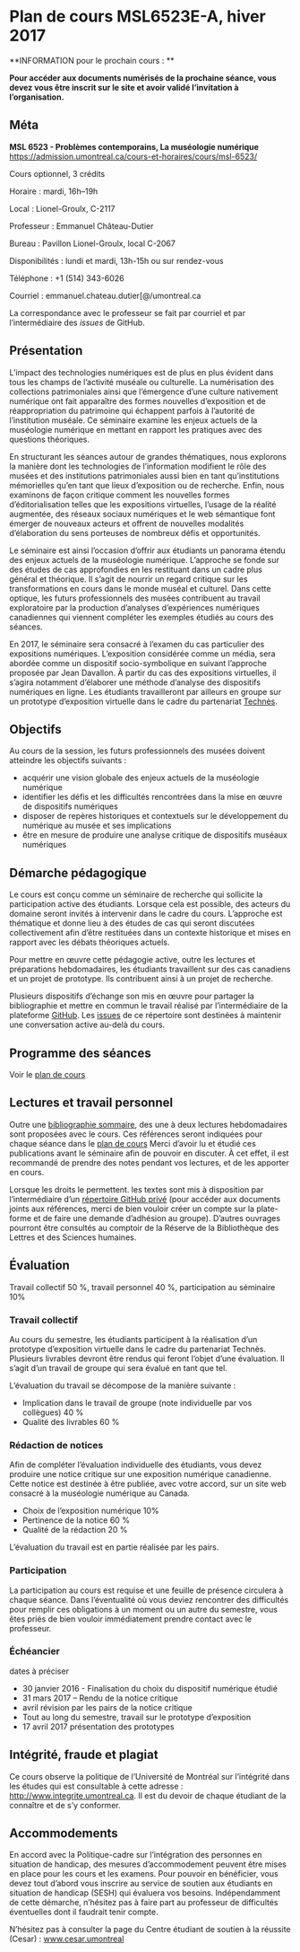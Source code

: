 # Plan de cours MSL6523E-A, hiver 2017

**INFORMATION pour le prochain cours : **

**Pour accéder aux documents numérisés de la prochaine séance, vous devez vous être inscrit sur le site et avoir validé l’invitation à l’organisation.**

## Méta

**MSL 6523 - Problèmes contemporains, La muséologie numérique**
https://admission.umontreal.ca/cours-et-horaires/cours/msl-6523/

Cours optionnel, 3 crédits

Horaire : mardi, 16h–19h

Local : Lionel-Groulx, C-2117

Professeur : Emmanuel Château-Dutier

Bureau : Pavillon Lionel-Groulx, local C-2067

Disponibilités : lundi et mardi, 13h-15h ou sur rendez-vous

Téléphone : +1 (514) 343-6026

Courriel : emmanuel.chateau.dutier[@/umontreal.ca 

La correspondance avec le professeur se fait par courriel et par l’intermédiaire des _issues_ de GitHub.

## Présentation

L’impact des technologies numériques est de plus en plus évident dans tous les champs de l’activité muséale ou culturelle. La numérisation des collections patrimoniales ainsi que l’émergence d’une culture nativement numérique ont fait apparaître des formes nouvelles d’exposition et de réappropriation du patrimoine qui échappent parfois à l’autorité de l’institution muséale. Ce séminaire examine les enjeux actuels de la muséologie numérique en mettant en rapport les pratiques avec des questions théoriques.

En structurant les séances autour de grandes thématiques, nous explorons la manière dont les technologies de l’information modifient le rôle des musées et des institutions patrimoniales aussi bien en tant qu’institutions mémorielles qu’en tant que lieux d’exposition ou de recherche. Enfin, nous examinons de façon critique comment les nouvelles formes d’éditorialisation telles que les expositions virtuelles, l’usage de la réalité augmentée, des réseaux sociaux numériques et le web sémantique font émerger de nouveaux acteurs et offrent de nouvelles modalités d’élaboration du sens porteuses de nombreux défis et opportunités.

Le séminaire est ainsi l’occasion d’offrir aux étudiants un panorama étendu des enjeux actuels de la muséologie numérique. L’approche se fonde sur des études de cas approfondies en les restituant dans un cadre plus général et théorique. Il s’agit de nourrir un regard critique sur les transformations en cours dans le monde muséal et culturel. Dans cette optique, les futurs professionnels des musées contribuent au travail exploratoire par la production d’analyses d’expériences numériques canadiennes qui viennent compléter les exemples étudiés au cours des séances. 

En 2017, le séminaire sera consacré à l’examen du cas particulier des expositions numériques. L’exposition considérée comme un média, sera abordée comme un dispositif socio-symbolique en suivant l’approche proposée par Jean Davallon. À partir du cas des expositions virtuelles, il s’agira notamment d’élaborer une méthode d’analyse des dispositifs numériques en ligne. Les étudiants travailleront par ailleurs en groupe sur un prototype d’exposition virtuelle dans le cadre du partenariat [Technès](http://technes.org).

## Objectifs

Au cours de la session, les futurs professionnels des musées doivent atteindre les objectifs suivants :

- acquérir une vision globale des enjeux actuels de la muséologie numérique
- identifier les défis et les difficultés rencontrées dans la mise en œuvre de dispositifs numériques
- disposer de repères historiques et contextuels sur le développement du numérique au musée et ses implications
- être en mesure de produire une analyse critique de dispositifs muséaux numériques

## Démarche pédagogique

Le cours est conçu comme un séminaire de recherche qui sollicite la participation active des étudiants. Lorsque cela est possible, des acteurs du domaine seront invités à intervenir dans le cadre du cours. L’approche est thématique et donne lieu à des études de cas qui seront discutées collectivement afin d’être restituées dans un contexte historique et mises en rapport avec les débats théoriques actuels.

Pour mettre en œuvre cette pédagogie active, outre les lectures et préparations hebdomadaires, les étudiants travaillent sur des cas canadiens et un projet de prototype. Ils contribuent ainsi à un projet de recherche.

Plusieurs dispositifs d’échange son mis en œuvre pour partager la bibliographie et mettre en commun le travail réalisé par l’intermédiaire de la plateforme [GitHub](https://github.com/museonum/msl6523). Les [issues](https://github.com/museonum/msl6523/issues) de ce répertoire sont destinées à maintenir une conversation active au-delà du cours.

## Programme des séances

Voir le [plan de cours](planMsl6523E-A.md)

## Lectures et travail personnel

Outre une [bibliographie sommaire](bibliographie.md), des une à deux lectures hebdomadaires sont proposées avec le cours. Ces références seront indiquées pour chaque séance dans le [plan de cours](planMsl6523E-A.md)
Merci d’avoir lu et étudié ces publications avant le séminaire afin de pouvoir en discuter. À cet effet, il est recommandé de prendre des notes pendant vos lectures, et de les apporter en cours.

Lorsque les droits le permettent. les textes sont mis à disposition par l’intermédiaire d’un [répertoire GitHub privé](https://github.com/museonum/biblio) (pour accéder aux documents joints aux références, merci de bien vouloir créer un compte sur la plate-forme et de faire une demande d’adhésion au groupe).
D’autres ouvrages pourront être consultés au comptoir de la Réserve de la Bibliothèque des Lettres et des Sciences humaines.

## Évaluation

Travail collectif 50 %, travail personnel 40 %, participation au séminaire 10%

### Travail collectif

Au cours du semestre, les étudiants participent à la réalisation d’un prototype d’exposition virtuelle dans le cadre du partenariat Technès. Plusieurs livrables devront être rendus qui feront l’objet d’une évaluation. Il s’agit d’un travail de groupe qui sera évalué en tant que tel.

L’évaluation du travail se décompose de la manière suivante :

- Implication dans le travail de groupe (note individuelle par vos collègues) 40 %
- Qualité des livrables 60 %

### Rédaction de notices

Afin de compléter l’évaluation individuelle des étudiants, vous devez produire une notice critique sur une exposition numérique canadienne. Cette notice est destinée à être publiée, avec votre accord, sur un site web consacré à la muséologie numérique au Canada.

- Choix de l’exposition numérique 10%
- Pertinence de la notice 60 %
- Qualité de la rédaction 20 %

L’évaluation du travail est en partie réalisée par les pairs.

### Participation

La participation au cours est requise et une feuille de présence circulera à chaque séance.
Dans l’éventualité où vous deviez rencontrer des difficultés pour remplir ces obligations à un moment ou un autre du semestre, vous êtes priés de bien vouloir immédiatement prendre contact avec le professeur.

### Échéancier

dates à préciser

- 30 janvier 2016 - Finalisation du choix du dispositif numérique étudié
- 31 mars 2017 – Rendu de la notice critique
- avril révision par les pairs de la notice critique
- Tout au long du semestre, travail sur le prototype d’exposition
- 17 avril 2017 présentation des prototypes

## Intégrité, fraude et plagiat

Ce cours observe la politique de l’Université de Montréal sur l’intégrité dans les études qui est consultable à cette adresse : http://www.integrite.umontreal.ca. Il est du devoir de chaque étudiant de la connaître et de s’y conformer.

## Accommodements

En accord avec la Politique-cadre sur l’intégration des personnes en situation de handicap, des mesures d’accommodement peuvent être mises en place pour les cours et les examens.
Pour pouvoir en bénéficier, vous devez tout d’abord vous inscrire au service de soutien aux étudiants en situation de handicap (SESH) qui évaluera vos besoins.
Indépendamment de cette démarche, n’hésitez pas à faire part au professeur de difficultés éventuelles dont il faudrait tenir compte.

N’hésitez pas à consulter la page du Centre étudiant de soutien à la réussite (Cesar) : www.cesar.umontreal